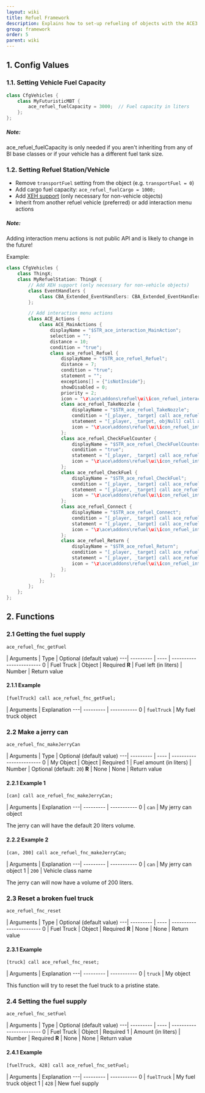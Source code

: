 ```yaml
---
layout: wiki
title: Refuel Framework
description: Explains how to set-up refueling of objects with the ACE3 refuel system.
group: framework
order: 5
parent: wiki
---
```


## 1. Config Values

### 1.1. Setting Vehicle Fuel Capacity

```cpp
class CfgVehicles {
    class MyFuturisticMBT {
        ace_refuel_fuelCapacity = 3000;  // Fuel capacity in liters
    };
};
```

<div class="panel callout">
    <h5>Note:</h5>
    <p>ace_refuel_fuelCapacity is only needed if you aren't inheriting from any of BI base classes or if your vehicle has a different fuel tank size.</p>
</div>

### 1.2. Setting Refuel Station/Vehicle

- Remove `transportFuel` setting from the object (e.g. `transportFuel = 0`)
- Add cargo fuel capacity: `ace_refuel_fuelCargo = 1000;`
- Add [XEH support](https://github.com/CBATeam/CBA_A3/wiki/Extended-Event-Handlers-(new)#compatibility-without-dependance) (only necessary for non-vehicle objects)
- Inherit from another refuel vehicle (preferred) or add interaction menu actions

<div class="panel callout">
    <h5>Note:</h5>
    <p>Adding interaction menu actions is not public API and is likely to change in the future!</p>
</div>

Example:
```cpp
class CfgVehicles {
    class ThingX;
    class MyRefuelStation: ThingX {
        // Add XEH support (only necessary for non-vehicle objects)
        class EventHandlers {
            class CBA_Extended_EventHandlers: CBA_Extended_EventHandlers{};
        };

        // Add interaction menu actions
        class ACE_Actions {
            class ACE_MainActions {
                displayName = "$STR_ace_interaction_MainAction";
                selection = "";
                distance = 10;
                condition = "true";
                class ace_refuel_Refuel {
                    displayName = "$STR_ace_refuel_Refuel";
                    distance = 7;
                    condition = "true";
                    statement = "";
                    exceptions[] = {"isNotInside"};
                    showDisabled = 0;
                    priority = 2;
                    icon = "\z\ace\addons\refuel\ui\icon_refuel_interact.paa";
                    class ace_refuel_TakeNozzle {
                        displayName = "$STR_ace_refuel_TakeNozzle";
                        condition = "[_player, _target] call ace_refuel_fnc_canTakeNozzle";
                        statement = "[_player, _target, objNull] call ace_refuel_fnc_TakeNozzle";
                        icon = "\z\ace\addons\refuel\ui\icon_refuel_interact.paa";
                    };
                    class ace_refuel_CheckFuelCounter {
                        displayName = "$STR_ace_refuel_CheckFuelCounter";
                        condition = "true";
                        statement = "[_player, _target] call ace_refuel_fnc_readFuelCounter";
                        icon = "\z\ace\addons\refuel\ui\icon_refuel_interact.paa";
                    };
                    class ace_refuel_CheckFuel {
                        displayName = "$STR_ace_refuel_CheckFuel";
                        condition = "[_player, _target] call ace_refuel_fnc_canCheckFuel";
                        statement = "[_player, _target] call ace_refuel_fnc_checkFuel";
                        icon = "\z\ace\addons\refuel\ui\icon_refuel_interact.paa";
                    };
                    class ace_refuel_Connect {
                        displayName = "$STR_ace_refuel_Connect";
                        condition = "[_player, _target] call ace_refuel_fnc_canConnectNozzle";
                        statement = "[_player, _target] call ace_refuel_fnc_connectNozzle";
                        icon = "\z\ace\addons\refuel\ui\icon_refuel_interact.paa";
                    };
                    class ace_refuel_Return {
                        displayName = "$STR_ace_refuel_Return";
                        condition = "[_player, _target] call ace_refuel_fnc_canReturnNozzle";
                        statement = "[_player, _target] call ace_refuel_fnc_returnNozzle";
                        icon = "\z\ace\addons\refuel\ui\icon_refuel_interact.paa";
                    };
                };
            };
        };
    };
};
```


## 2. Functions

### 2.1 Getting the fuel supply

`ace_refuel_fnc_getFuel`

   | Arguments | Type | Optional (default value)
---| --------- | ---- | ------------------------
0  | Fuel Truck | Object | Required
**R** | Fuel left (in liters) | Number | Return value

#### 2.1.1 Example

`[fuelTruck] call ace_refuel_fnc_getFuel;`

   | Arguments | Explanation
---| --------- | -----------
0  | `fuelTruck` | My fuel truck object

### 2.2 Make a jerry can

`ace_refuel_fnc_makeJerryCan`

   | Arguments | Type | Optional (default value)
---| --------- | ---- | ------------------------
0  | My Object | Object | Required
1  | Fuel amount (in liters) | Number | Optional (default: `20`)
**R** | None | None | Return value

#### 2.2.1 Example 1

`[can] call ace_refuel_fnc_makeJerryCan;`

   | Arguments | Explanation
---| --------- | -----------
0  |  `can` | My jerry can object

The jerry can will have the default 20 liters volume.

#### 2.2.2 Example 2

`[can, 200] call ace_refuel_fnc_makeJerryCan;`

   | Arguments | Explanation
---| --------- | -----------
0  |  `can` | My jerry can object
1  |  `200` | Vehicle class name

The jerry can will now have a volume of 200 liters.

### 2.3 Reset a broken fuel truck

`ace_refuel_fnc_reset`

   | Arguments | Type | Optional (default value)
---| --------- | ---- | ------------------------
0  | Fuel Truck | Object | Required
**R** | None | None | Return value

#### 2.3.1 Example

`[truck] call ace_refuel_fnc_reset;`

   | Arguments | Explanation
---| --------- | -----------
0  |  `truck` | My object

This function will try to reset the fuel truck to a pristine state.

### 2.4 Setting the fuel supply

`ace_refuel_fnc_setFuel`

   | Arguments | Type | Optional (default value)
---| --------- | ---- | ------------------------
0  | Fuel Truck | Object | Required
1  | Amount (in liters) | Number | Required
**R** | None | None | Return value

#### 2.4.1 Example

`[fuelTruck, 428] call ace_refuel_fnc_setFuel;`

   | Arguments | Explanation
---| --------- | -----------
0  |  `fuelTruck` | My fuel truck object
1  |  `428` | New fuel supply
